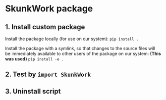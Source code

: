 # SkunkWork package
## 1. Install custom package

Install the package locally (for use on our system):
`pip install .`

Install the package with a symlink, so that changes to the source files will be immediately available to other users of the package on our system: **(This was used)**
`pip install -e .`

## 2. Test by `import SkunkWork`


## 3. Uninstall script
